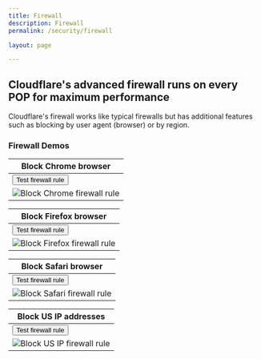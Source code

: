 ```yaml
---
title: Firewall
description: Firewall
permalink: /security/firewall

layout: page

---
```


## Cloudflare's advanced firewall runs on every POP for maximum performance
Cloudflare's firewall works like typical firewalls but has additional features such as blocking by user agent (browser) or by region.

### Firewall Demos

| Block Chrome browser |
|---|
| <button onclick="window.location.href='firewall/block-chrome'" class="">Test firewall rule</button>
![Block Chrome firewall rule](https://sergiodemo.com/cdn-cgi/imagedelivery/dHAzaCotabzPiuBsjyNCtA/49eb3baf-0524-411b-62c4-37f82dac2f00/public)  |

| Block Firefox browser |
|---|
| <button onclick="window.location.href='firewall/block-firefox'" class="">Test firewall rule</button>
![Block Firefox firewall rule](https://sergiodemo.com/cdn-cgi/imagedelivery/dHAzaCotabzPiuBsjyNCtA/1bed230a-2fdb-4277-920a-40de18b95e00/public)  |

| Block Safari browser |
|---|
| <button onclick="window.location.href='firewall/block-safari'" class="">Test firewall rule</button>
![Block Safari firewall rule](https://sergiodemo.com/cdn-cgi/imagedelivery/dHAzaCotabzPiuBsjyNCtA/84717761-e943-4c39-6301-63596ad62400/public)  |

| Block US IP addresses |
|---|
| <button onclick="window.location.href='firewall/block-us-ip'" class="">Test firewall rule</button>
![Block US IP firewall rule](https://sergiodemo.com/cdn-cgi/imagedelivery/dHAzaCotabzPiuBsjyNCtA/ee91556a-f132-46d7-bc26-2c93c2878e00/public)  |
